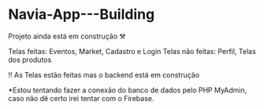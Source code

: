 # Navia-App---Building

Projeto ainda está em construção ⚒️

Telas feitas: Eventos, Market, Cadastro e Login
Telas não feitas: Perfil, Telas dos produtos

!! As Telas estão feitas mas o backend está em construção

*Estou tentando fazer a conexão do banco de dados pelo PHP MyAdmin, caso não dê certo irei tentar com o Firebase.

